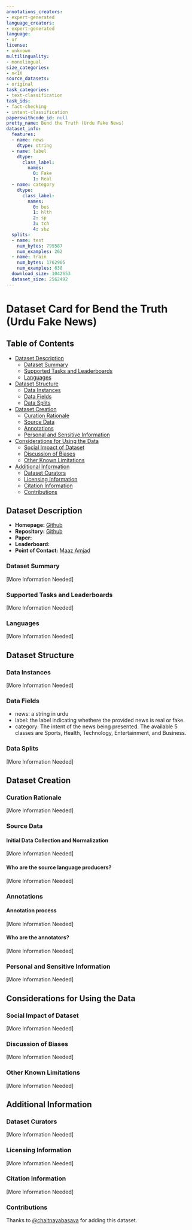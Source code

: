 ```yaml
---
annotations_creators:
- expert-generated
language_creators:
- expert-generated
language:
- ur
license:
- unknown
multilinguality:
- monolingual
size_categories:
- n<1K
source_datasets:
- original
task_categories:
- text-classification
task_ids:
- fact-checking
- intent-classification
paperswithcode_id: null
pretty_name: Bend the Truth (Urdu Fake News)
dataset_info:
  features:
  - name: news
    dtype: string
  - name: label
    dtype:
      class_label:
        names:
          0: Fake
          1: Real
  - name: category
    dtype:
      class_label:
        names:
          0: bus
          1: hlth
          2: sp
          3: tch
          4: sbz
  splits:
  - name: test
    num_bytes: 799587
    num_examples: 262
  - name: train
    num_bytes: 1762905
    num_examples: 638
  download_size: 1042653
  dataset_size: 2562492
---
```


# Dataset Card for Bend the Truth (Urdu Fake News)

## Table of Contents
- [Dataset Description](#dataset-description)
  - [Dataset Summary](#dataset-summary)
  - [Supported Tasks and Leaderboards](#supported-tasks-and-leaderboards)
  - [Languages](#languages)
- [Dataset Structure](#dataset-structure)
  - [Data Instances](#data-instances)
  - [Data Fields](#data-fields)
  - [Data Splits](#data-splits)
- [Dataset Creation](#dataset-creation)
  - [Curation Rationale](#curation-rationale)
  - [Source Data](#source-data)
  - [Annotations](#annotations)
  - [Personal and Sensitive Information](#personal-and-sensitive-information)
- [Considerations for Using the Data](#considerations-for-using-the-data)
  - [Social Impact of Dataset](#social-impact-of-dataset)
  - [Discussion of Biases](#discussion-of-biases)
  - [Other Known Limitations](#other-known-limitations)
- [Additional Information](#additional-information)
  - [Dataset Curators](#dataset-curators)
  - [Licensing Information](#licensing-information)
  - [Citation Information](#citation-information)
  - [Contributions](#contributions)

## Dataset Description

- **Homepage:** [Github](https://github.com/MaazAmjad/Datasets-for-Urdu-news/)
- **Repository:** [Github](https://github.com/MaazAmjad/Datasets-for-Urdu-news/)
- **Paper:**
- **Leaderboard:**
- **Point of Contact:** [Maaz Amjad](https://github.com/MaazAmjad)

### Dataset Summary

[More Information Needed]

### Supported Tasks and Leaderboards

[More Information Needed]

### Languages

[More Information Needed]

## Dataset Structure

### Data Instances

[More Information Needed]

### Data Fields

- news: a string in urdu
- label: the label indicating whethere the provided news is real or fake.
- category: The intent of the news being presented. The available 5 classes are Sports, Health, Technology, Entertainment, and Business.

### Data Splits

[More Information Needed]

## Dataset Creation

### Curation Rationale

[More Information Needed]

### Source Data

#### Initial Data Collection and Normalization

[More Information Needed]

#### Who are the source language producers?

[More Information Needed]

### Annotations

#### Annotation process

[More Information Needed]

#### Who are the annotators?

[More Information Needed]

### Personal and Sensitive Information

[More Information Needed]

## Considerations for Using the Data

### Social Impact of Dataset

[More Information Needed]

### Discussion of Biases

[More Information Needed]

### Other Known Limitations

[More Information Needed]

## Additional Information

### Dataset Curators

[More Information Needed]

### Licensing Information

[More Information Needed]

### Citation Information

[More Information Needed]

### Contributions

Thanks to [@chaitnayabasava](https://github.com/chaitnayabasava) for adding this dataset.